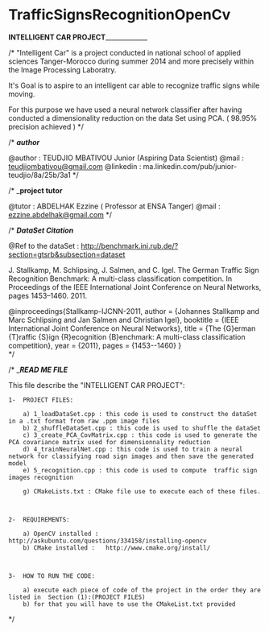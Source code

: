 TrafficSignsRecognitionOpenCv
=============================




__________________________________INTELLIGENT  CAR  PROJECT_______________________________________________

/* "Intelligent Car" is a project conducted in national school of applied sciences Tanger-Morocco during summer 2014 and more precisely within the
    Image Processing Laboratry.

   It's Goal is to aspire to an intelligent car able to  recognize traffic  signs while moving.
	
   For this purpose we have used a neural network classifier after having conducted a dimensionality reduction on the data Set using PCA.  ( 98.95% precision achieved )
*/


/*              _______author_______

   @author   :  TEUDJIO MBATIVOU Junior (Aspiring Data Scientist)
   @mail     :  teudjiombativou@gmail.com 
   @linkedin :  ma.linkedin.com/pub/junior-teudjio/8a/25b/3a1
*/


/* 		_______project tutor______
   
   @tutor   :  ABDELHAK Ezzine ( Professor at ENSA Tanger)
   @mail    :  ezzine.abdelhak@gmail.com
*/

 

/* 		_______DataSet Citation_______


   @Ref to the dataSet : http://benchmark.ini.rub.de/?section=gtsrb&subsection=dataset
   
   J. Stallkamp, M. Schlipsing, J. Salmen, and C. Igel. The German Traffic Sign Recognition Benchmark: A multi-class classification competition. 
   In Proceedings of    the IEEE International Joint Conference on Neural Networks, pages 1453–1460. 2011.

   @inproceedings{Stallkamp-IJCNN-2011,
    author = {Johannes Stallkamp and Marc Schlipsing and Jan Salmen and Christian Igel},
    booktitle = {IEEE International Joint Conference on Neural Networks},
    title = {The {G}erman {T}raffic {S}ign {R}ecognition {B}enchmark: A multi-class classification competition},
    year = {2011},
    pages = {1453--1460}
    }   
*/


/* 		________READ ME FILE_______
  
   This file describe the "INTELLIGENT CAR PROJECT":

	1-  PROJECT FILES:

		a) 1_loadDataSet.cpp : this code is used to construct the dataSet  in a .txt format from raw .ppm image files
		b) 2_shuffleDataSet.cpp : this code is used to shuffle the dataSet 
		c) 3_create_PCA_CovMatrix.cpp : this code is used to generate the PCA covariance matrix used for dimensionnality reduction
		d) 4_trainNeuralNet.cpp : this code is used to train a neural network for classifying road sign images and then save the generated model
		e) 5_recognition.cpp : this code is used to compute  traffic sign images recognition
	
		g) CMakeLists.txt : CMake file use to execute each of these files.



	2-  REQUIREMENTS:
		
		a) OpenCV installed :  http://askubuntu.com/questions/334158/installing-opencv
		b) CMake installed :   http://www.cmake.org/install/ 

	

	3-  HOW TO RUN THE CODE:
		
		a) execute each piece of code of the project in the order they are listed in  Section (1):(PROJECT FILES)
		b) for that you will have to use the CMakeList.txt provided 
		

*/

